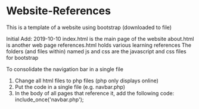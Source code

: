 # Website-References
This is a template of a website using bootstrap (downloaded to file)

Initial Add: 2019-10-10
index.html is the main page of the website
about.html is another web page
references.html holds various learning references
The folders (and files within) named js and css are the javascript and css files for bootstrap



To consolidate the navigation bar in a single file
1. Change all html files to php files (php only displays online)
2. Put the code in a single file (e.g. navbar.php)
3. In the body of all pages that reference it, add the following code: include_once('navbar.php');
